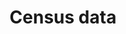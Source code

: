 ---
title: Census data
longTitle: 'Census data'
tags:
- gccommon
relatedTerm:
- "[[Census Demographic data]]"
---